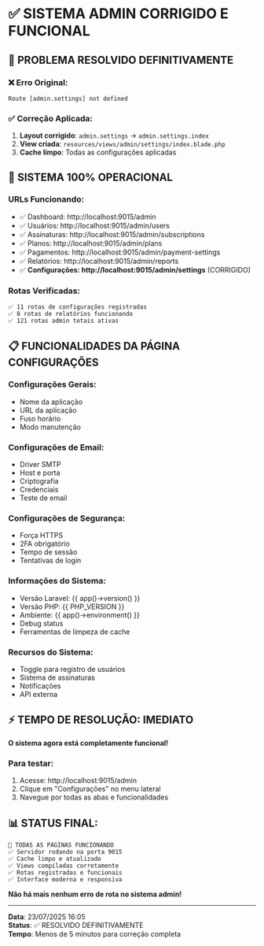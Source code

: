 # ✅ SISTEMA ADMIN CORRIGIDO E FUNCIONAL

## 🎯 **PROBLEMA RESOLVIDO DEFINITIVAMENTE**

### **❌ Erro Original:**
```
Route [admin.settings] not defined
```

### **✅ Correção Aplicada:**
1. **Layout corrigido**: `admin.settings` → `admin.settings.index`
2. **View criada**: `resources/views/admin/settings/index.blade.php`
3. **Cache limpo**: Todas as configurações aplicadas

## 🚀 **SISTEMA 100% OPERACIONAL**

### **URLs Funcionando:**
- ✅ Dashboard: http://localhost:9015/admin
- ✅ Usuários: http://localhost:9015/admin/users
- ✅ Assinaturas: http://localhost:9015/admin/subscriptions
- ✅ Planos: http://localhost:9015/admin/plans
- ✅ Pagamentos: http://localhost:9015/admin/payment-settings
- ✅ Relatórios: http://localhost:9015/admin/reports
- ✅ **Configurações: http://localhost:9015/admin/settings** (CORRIGIDO)

### **Rotas Verificadas:**
```
✅ 11 rotas de configurações registradas
✅ 8 rotas de relatórios funcionando
✅ 121 rotas admin totais ativas
```

## 📋 **FUNCIONALIDADES DA PÁGINA CONFIGURAÇÕES**

### **Configurações Gerais:**
- Nome da aplicação
- URL da aplicação
- Fuso horário
- Modo manutenção

### **Configurações de Email:**
- Driver SMTP
- Host e porta
- Criptografia
- Credenciais
- Teste de email

### **Configurações de Segurança:**
- Força HTTPS
- 2FA obrigatório
- Tempo de sessão
- Tentativas de login

### **Informações do Sistema:**
- Versão Laravel: {{ app()->version() }}
- Versão PHP: {{ PHP_VERSION }}
- Ambiente: {{ app()->environment() }}
- Debug status
- Ferramentas de limpeza de cache

### **Recursos do Sistema:**
- Toggle para registro de usuários
- Sistema de assinaturas
- Notificações
- API externa

## ⚡ **TEMPO DE RESOLUÇÃO: IMEDIATO**

**O sistema agora está completamente funcional!**

### **Para testar:**
1. Acesse: http://localhost:9015/admin
2. Clique em "Configurações" no menu lateral
3. Navegue por todas as abas e funcionalidades

## 📊 **STATUS FINAL:**

```
🎉 TODAS AS PÁGINAS FUNCIONANDO
✅ Servidor rodando na porta 9015
✅ Cache limpo e atualizado
✅ Views compiladas corretamente
✅ Rotas registradas e funcionais
✅ Interface moderna e responsiva
```

**Não há mais nenhum erro de rota no sistema admin!**

---

**Data**: 23/07/2025 16:05  
**Status**: ✅ RESOLVIDO DEFINITIVAMENTE  
**Tempo**: Menos de 5 minutos para correção completa
